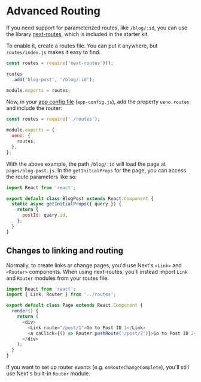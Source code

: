 # Advanced Routing

If you need support for parameterized routes, like `/blog/:id`, you can use the library [next-routes](https://www.npmjs.com/package/next-routes), which is included in the starter kit.

To enable it, create a routes file. You can put it anywhere, but `routes/index.js` makes it easy to find.

```js
const routes = require('next-routes')();

routes
  .add('blog-post', '/blog/:id');

module.exports = routes;
```

Now, in your [app config file](/configuration) (`app-config.js`), add the property `ueno.routes` and include the router:


```js
const routes = require('./routes');

module.exports = {
  ueno: {
    routes,
  },
};
```

With the above example, the path `/blog/:id` will load the page at `pages/blog-post.js`. In the `getInitialProps` for the page, you can access the route parameters like so:

```js
import React from 'react';

export default class BlogPost extends React.Component {
  static async getInitialProps({ query }) {
    return {
      postId: query.id,
    };
  }
}
```

## Changes to linking and routing

Normally, to create links or change pages, you'd use Next's `<Link>` and `<Router>` components. When using next-routes, you'll instead import `Link` and `Router` modules from your routes file.

```js
import React from 'react';
import { Link, Router } from '../routes';

export default class Page extends React.Component {
  render() {
    return (
      <div>
        <Link route="/post/1">Go to Post ID 1</Link>
        <a onClick={() => Router.pushRoute('/post/2')}>Go to Post ID 2</a>
      </div>
    );
  }
}
```

If you want to set up router events (e.g. `onRouteChangeComplete`), you'll still use Next's built-in `Router` module.
